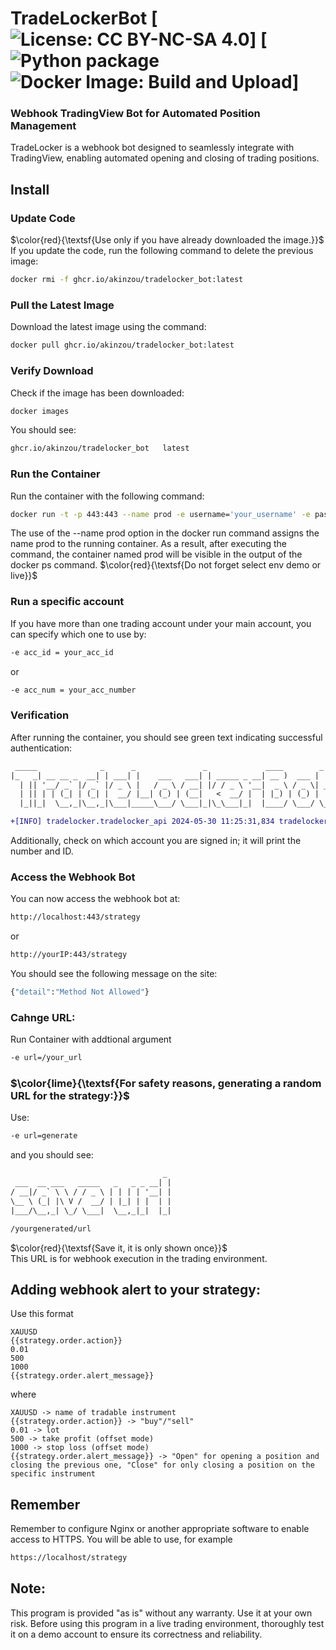 # TradeLockerBot  [![License: CC BY-NC-SA 4.0](https://img.shields.io/badge/License-CC_BY--NC--SA_4.0-lightgrey.svg)] [![Python package](https://github.com/Akinzou/TradeLocker/actions/workflows/python-package.yml/badge.svg) ![Docker Image: Build and Upload](https://github.com/Akinzou/TradeLocker/actions/workflows/docker-image.yml/badge.svg)]
### Webhook TradingView Bot for Automated Position Management
TradeLocker is a webhook bot designed to seamlessly integrate with TradingView, enabling automated opening and closing of trading positions.

## Install

### Update Code
$\color{red}{\textsf{Use only if you have already downloaded the image.}}$  
If you update the code, run the following command to delete the previous image: 

```sh
docker rmi -f ghcr.io/akinzou/tradelocker_bot:latest
```

### Pull the Latest Image
Download the latest image using the command:

```sh
docker pull ghcr.io/akinzou/tradelocker_bot:latest
```

### Verify Download
Check if the image has been downloaded:

```sh
docker images
```
You should see:
```sh
ghcr.io/akinzou/tradelocker_bot   latest
```

### Run the Container
Run the container with the following command:
```sh
docker run -t -p 443:443 --name prod -e username='your_username' -e password='your_password' -e server='your_server' -e env=demo/live --rm ghcr.io/akinzou/tradelocker_bot:latest
```
The use of the --name prod option in the docker run command assigns the name prod to the running container. As a result, after executing the command, the container named prod will be visible in the output of the docker ps command.
$\color{red}{\textsf{Do not forget select env demo or live}}$  

### Run a specific account
If you have more than one trading account under your main account, you can specify which one to use by:
```sh
-e acc_id = your_acc_id
```
or
```sh
-e acc_num = your_acc_number
```
### Verification
After running the container, you should see green text indicating successful authentication:

```diff
 _____              _      _               _             ____        _   
|_   _| __ __ _  __| | ___| |    ___   ___| | _____ _ __| __ )  ___ | |_ 
  | || '__/ _` |/ _` |/ _ \ |   / _ \ / __| |/ / _ \ '__|  _ \ / _ \| __|
  | || | | (_| | (_| |  __/ |__| (_) | (__|   <  __/ |  | |_) | (_) | |_ 
  |_||_|  \__,_|\__,_|\___|_____\___/ \___|_|\_\___|_|  |____/ \___/ \__|

+[INFO] tradelocker.tradelocker_api 2024-05-30 11:25:31,834 tradelocker_api _auth_with_password: 665 Successfully fetched authentication tokens
```
Additionally, check on which account you are signed in; it will print the number and ID.

### Access the Webhook Bot
You can now access the webhook bot at:
```sh
http://localhost:443/strategy
```
or
```sh
http://yourIP:443/strategy
```
You should see the following message on the site:
```sh
{"detail":"Method Not Allowed"}
```

### Cahnge URL:
Run Container with addtional argument
```sh
-e url=/your_url
```
### $\color{lime}{\textsf{For safety reasons, generating a random URL for the strategy:}}$  
Use:
```sh
-e url=generate
```

and you should see:

```diff
                                  _
 ___  __ ___   _____   _   _ _ __| |
/ __|/ _` \ \ / / _ \ | | | | '__| |
\__ \ (_| |\ V /  __/ | |_| | |  | |
|___/\__,_| \_/ \___|  \__,_|_|  |_|

/yourgenerated/url
```
$\color{red}{\textsf{Save it, it is only shown once}}$  
This URL is for webhook execution in the trading environment.

## Adding webhook alert to your strategy:
Use this format

```ssh
XAUUSD
{{strategy.order.action}}
0.01
500
1000
{{strategy.order.alert_message}}
```
where
```ssh
XAUUSD -> name of tradable instrument
{{strategy.order.action}} -> "buy"/"sell"
0.01 -> lot
500 -> take profit (offset mode)
1000 -> stop loss (offset mode)
{{strategy.order.alert_message}} -> "Open" for opening a position and closing the previous one, "Close" for only closing a position on the specific instrument
```

## Remember 
Remember to configure Nginx or another appropriate software to enable access to HTTPS. You will be able to use, for example

```sh
https://localhost/strategy
```

## Note:
This program is provided "as is" without any warranty. Use it at your own risk.
Before using this program in a live trading environment, thoroughly test it on a demo account to ensure its correctness and reliability.
